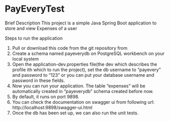 # PayEveryTest

Brief Description
This project is a simple Java Spring Boot application to store and view Expenses of a user 

Steps to run the application

1. Pull or download this code from the git repository from
2. Create a schema named payeverydb on PostgreSQL workbench on your local system
3. Open the application-dev.properties file(the dev which describes the profile ith which to run the project), set the db username to “payevery” and password to “123” or you can put your database username and password in these fields.
4. Now you can run your application. The table “expenses” will be automatically created in “payeverydb” schema created before now. 
5. By default, it runs on port 9898. 
6. You can check the documentation on swagger ui from following url: http://localhost:9898/swagger-ui.html
7. Once the db has been set up, we can also run the unit tests.
